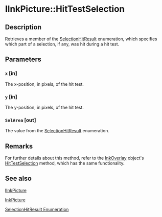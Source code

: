 # IInkPicture::HitTestSelection

## Description

Retrieves a member of the [SelectionHitResult](https://learn.microsoft.com/windows/desktop/api/msinkaut/ne-msinkaut-selectionhitresult) enumeration, which specifies which part of a selection, if any, was hit during a hit test.

## Parameters

### `x` [in]

The x-position, in pixels, of the hit test.

### `y` [in]

The y-position, in pixels, of the hit test.

### `SelArea` [out]

The value from the [SelectionHitResult](https://learn.microsoft.com/windows/desktop/api/msinkaut/ne-msinkaut-selectionhitresult) enumeration.

## Remarks

For further details about this method, refer to the [InkOverlay](https://learn.microsoft.com/windows/desktop/tablet/inkoverlay-class) object's [HitTestSelection](https://learn.microsoft.com/windows/desktop/api/msinkaut/nf-msinkaut-iinkoverlay-hittestselection) method, which has the same functionality.

## See also

[IInkPicture](https://learn.microsoft.com/windows/win32/api/msinkaut/nn-msinkaut-iinkpicture)

[InkPicture](https://learn.microsoft.com/windows/desktop/tablet/inkpicture-control-reference)

[SelectionHitResult Enumeration](https://learn.microsoft.com/windows/desktop/api/msinkaut/ne-msinkaut-selectionhitresult)